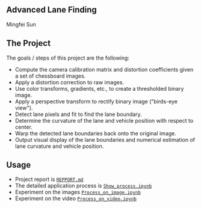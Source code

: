 ## Advanced Lane Finding
Mingfei Sun

The Project
---

The goals / steps of this project are the following:

* Compute the camera calibration matrix and distortion coefficients given a set of chessboard images.
* Apply a distortion correction to raw images.
* Use color transforms, gradients, etc., to create a thresholded binary image.
* Apply a perspective transform to rectify binary image ("birds-eye view").
* Detect lane pixels and fit to find the lane boundary.
* Determine the curvature of the lane and vehicle position with respect to center.
* Warp the detected lane boundaries back onto the original image.
* Output visual display of the lane boundaries and numerical estimation of lane curvature and vehicle position.

Usage
---

* Project report is [`REPPORT.md`](./REPPORT.md)
* The detailed application process is [`Show_process.ipynb`](./Show_process.ipynb)
* Experiment on the images [`Process_on_image.ipynb`](./Process_on_image.ipynb)
* Experiment on the video [`Process_on_video.ipynb`](./Process_on_video.ipynb)

